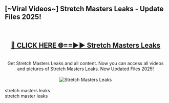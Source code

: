 <h2>[~Viral Videos~] Stretch Masters Leaks - Update Files 2025!</h2>
<br>
<div align="center">
<h2><a href="https://betterlinks.top/A2PfLJ" rel="nofollow">🔴 CLICK HERE 🌐==►► Stretch Masters Leaks</a></h2>
<br>
Get Stretch Masters Leaks and all content. Now you can access all videos and pictures of Stretch Masters Leaks. New Updated Files 2025!
<br>
<br>
<a href="https://betterlinks.top/A2PfLJ" rel="nofollow" data-target="animated-image.originalLink"><img src="https://i.ibb.co.com/WyWwxjT/player-gif2.gif" alt="Stretch Masters Leaks" style="max-width: 100%; display: inline-block;" data-target="animated-image.originalImage"></a>
</div>
<br>
stretch masters leaks<br>
stretch master leaks